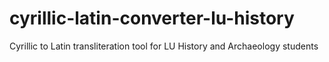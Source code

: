 # cyrillic-latin-converter-lu-history
Cyrillic to Latin transliteration tool for LU History and Archaeology students
